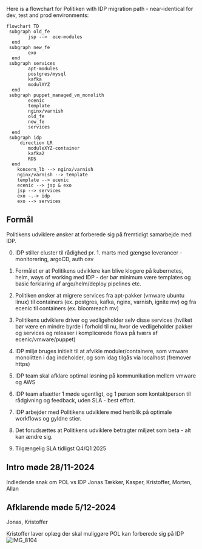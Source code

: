 Here is a flowchart for Politiken with IDP migration path - near-identical for dev, test and prod environments:
```mermaid
flowchart TD
 subgraph old_fe
        jsp -->  ece-modules
  end
 subgraph new_fe
        exo
  end
 subgraph services
        apt-modules
        postgres/mysql
        kafka
        modulXYZ
  end
 subgraph puppet_managed_vm_monolith
        ecenic
        template
        nginx/varnish
        old_fe
        new_fe
        services
  end
 subgraph idp
     direction LR
        moduleXYZ-container
        kafka2
        RDS
  end
    koncern_lb --> nginx/varnish
    nginx/varnish --> template
    template --> ecenic
    ecenic --> jsp & exo
    jsp --> services
    exo -.-> idp
    exo --> services 
```

## **Formål**

Politikens udviklere ønsker at forberede sig på fremtidigt samarbejde med IDP.

0. IDP stiller cluster til rådighed pr. 1. marts med gængse leverancer - monitorering, argoCD, auth osv
0. Formålet er at Politikens udviklere kan blive klogere på kubernetes, helm, ways of working med IDP - der bør minimum være templates og basic forklaring af argo/helm/deploy pipelines etc.
0. Politiken ønsker at migrere services fra apt-pakker (vmware ubuntu linux) til containers (ex. postgres, kafka, nginx, varnish, ignite mv) og fra ecenic til containers (ex. bloomreach mv)
0. Politikens udviklere driver og vedligeholder selv disse services (hvilket bør være en mindre byrde i forhold til nu, hvor de vedligeholder pakker og services og releaser i komplicerede flows på tværs af ecenic/vmware/puppet) 
0. IDP miljø bruges initielt til at afvikle moduler/containere, som vmware monolitten i dag indeholder, og som idag tilgås via localhost (fremover https) 
0. IDP team skal afklare optimal løsning på kommunikation mellem vmware og AWS
0. IDP team afsætter 1 møde ugentligt, og 1 person som kontaktperson til rådgivning og feedback, uden SLA - best effort.
0. IDP arbejder med Politikens udviklere med henblik på optimale workflows og gyldne stier.
0. Det forudsættes at Politikens udviklere betragter miljøet som beta - alt kan ændre sig. 

0. Tilgængelig SLA tidligst Q4/Q1 2025



## Intro møde  28/11-2024
Indledende snak om POL vs IDP
Jonas Tækker, Kasper, Kristoffer, Morten, Allan



## Afklarende møde 5/12-2024
Jonas, Kristoffer

Kristoffer laver oplæg der skal muliggøre POL kan forberede sig på IDP
![IMG_8104](https://github.com/user-attachments/assets/aa857d36-7838-42d0-aafe-6f38f32fa99c)

